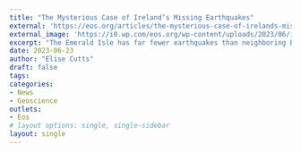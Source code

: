 ```yaml
---
title: "The Mysterious Case of Ireland’s Missing Earthquakes"
external: 'https://eos.org/articles/the-mysterious-case-of-irelands-missing-earthquakes'
external_image: 'https://i0.wp.com/eos.org/wp-content/uploads/2023/06/ireland-britain.jpg?w=1200&ssl=1'
excerpt: "The Emerald Isle has far fewer earthquakes than neighboring Britain. Now scientists think they know why."
date: 2023-06-23
author: "Elise Cutts"
draft: false
tags:
categories:
- News
- Geoscience
outlets:
- Eos
# layout options: single, single-sidebar
layout: single
---
```


